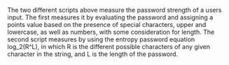 The two different scripts above measure the password strength of a users input. The first measures it by evaluating the password and assigning a points value based on the presence of special characters, upper and lowercase, as well as numbers, with some consideration for length. The second script measures by using the entropy password equation log_2(R^L), in which R is the different possible characters of any given character in the string, and L is the length of the password.

